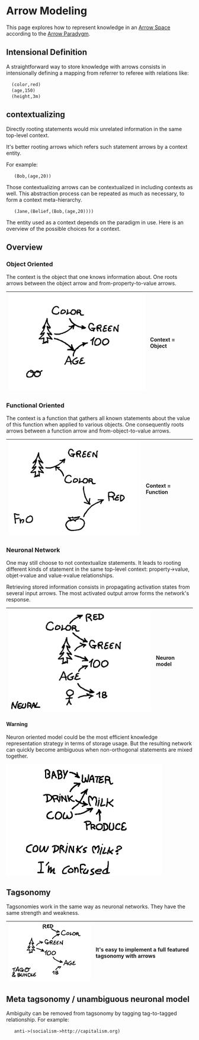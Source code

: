 # Arrow Modeling

This page explores how to represent knowledge in an [Arrow Space](ArrowSpace.md)
according to the [Arrow Paradygm](ArrowParadygm.md).

## Intensional Definition

A straightforward way to store knowledge with arrows consists in intensionally defining a mapping from referrer to referee with relations like:

```
  (color,red)
  (age,150)
  (height,3m)
```

## contextualizing

Directly rooting statements would mix unrelated information in the same top-level context.

It's better rooting arrows which refers such statement arrows by a context entity.

For example:

```
   (Bob,(age,20))
```

Those contextualizing arrows can be contextualized in including contexts as well. This abstraction process can be repeated as much as necessary, to form a context meta-hierarchy.

```
   (Jane,(Belief,(Bob,(age,20))))
```

The entity used as a context depends on the paradigm in use. Here is an overview of the possible choices for a context.

## Overview

### Object Oriented

The context is the object that one knows information about. One roots arrows between the object arrow and from-property-to-value arrows.

| ![pictures/OO.png](pictures/OO.png) | Context = Object |
|:--------------------------------------------------------------------------------------------------------------------------------|:-----------------|

### Functional Oriented

The context is a function that gathers all known statements about the value of this function when applied to various objects. One consequently roots arrows between a function  arrow and from-object-to-value arrows.

| ![pictures/FnO.png](pictures/FnO.png) | Context = Function |
|:----------------------------------------------------------------------------------------------------------------------------------|:-------------------|

### Neuronal Network

One may still choose to not contextualize statements. It leads to rooting different kinds of statement in the same top-level context: property->value, objet->value and value->value relationships.

Retrieving stored information consists in propagating activation states from several input arrows. The most activated output arrow forms the network's response.

| ![pictures/NeuralO.png](pictures/NeuralO.png)   | Neuron model |
|:--------------------------------------------------------------------------------------------------------------------------------------------|:-------------|

#### Warning

Neuron oriented model could be the most efficient knowledge representation strategy in terms of storage usage. But the resulting network can quickly become ambiguous when non-orthogonal statements are mixed together.

![pictures/Confusion.png](pictures/Confusion.png)

## Tagsonomy

Tagsonomies work in the same way as neuronal networks.  They have the same strength and weakness.

| ![pictures/TagAndBundle.png](pictures/TagAndBundle.png)   | It's easy to implement a full featured tagsonomy with arrows |
|:------------------------------------------------------------------------------------------------------------------------------------------------------|:-------------------------------------------------------------|

## Meta tagsonomy / unambiguous neuronal model

Ambiguity can be removed from tagsonomy by tagging tag-to-tagged relationship. For example:

```
   anti->(socialism->http://capitalism.org)
```
